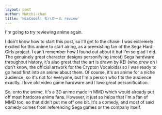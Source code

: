 ```yaml
---
layout: post
author: Matchi-chan
title: 'HisCoool! セハガール review'
---
```


I'm going to try reviewing anime again.

<!--break-->

I don't know how to start this post, so I'll get to the chase: I was extremely excited for this anime to start airing, as a preexisting fan of the Sega Hard Girls project. I can't remember how I found out about it but I'm so glad I did. The genuinely great character designs personifying (most) Sega hardware throughout history, it's also great that the art is drawn by KEI (who drew oh I don't know, the official artwork for the Crypton Vocaloids) so I was ready to go head first into an anime about them. Of course, it's an anime for a niche audience, so it's not for everyone, but I'm a person who fits the audience exactly. I love old video game hardware and I love great personification.

So, onto the anime. It's a 3D anime made in MMD which would already put off most hardcore anime fans. However, it just so helps that I'm a fan of MMD too, so that didn't put me off one bit. It's a comedy, and most of said comedy comes from referencing Sega games or the company itself.